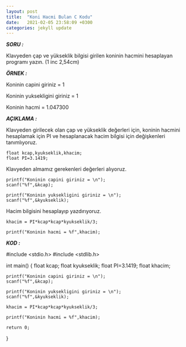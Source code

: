 ```yaml
---
layout: post
title:  "Koni Hacmi Bulan C Kodu"
date:   2021-02-05 23:58:09 +0300
categories: jekyll update
---
```


***SORU :***

Klavyeden çap ve yükseklik bilgisi girilen koninin hacmini hesaplayan programı yazın. (1 inc 2,54cm)

***ÖRNEK :***    
    
Koninin capini giriniz = 
1

Koninin yuksekligini giriniz = 
1

Koninin hacmi = 1.047300
    
***AÇIKLAMA :***

Klavyeden girilecek olan çap ve yükseklik değerleri için, koninin hacmini hesaplamak için PI ve hesaplanacak hacim bilgisi için değişkenleri tanımlıyoruz. 

    float kcap,kyukseklik,khacim;
    float PI=3.1419;

Klavyeden almamız gerekenleri değerleri alıyoruz.

    printf("Koninin capini giriniz = \n");
    scanf("%f",&kcap);

    printf("Koninin yuksekligini giriniz = \n");
    scanf("%f",&kyukseklik);

Hacim bilgisini hesaplayıp yazdırıyoruz.

    khacim = PI*kcap*kcap*kyukseklik/3;

    printf("Koninin hacmi = %f",khacim);


***KOD :***

#include <stdio.h>
#include <stdlib.h>

int main()
{
    float kcap;
    float kyukseklik;
    float PI=3.1419;
    float khacim;

    printf("Koninin capini giriniz = \n");
    scanf("%f",&kcap);

    printf("Koninin yuksekligini giriniz = \n");
    scanf("%f",&kyukseklik);

    khacim = PI*kcap*kcap*kyukseklik/3;

    printf("Koninin hacmi = %f",khacim);

    return 0;
}